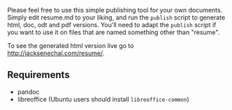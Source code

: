 Please feel free to use this simple publishing tool for your own documents. Simply edit resume.md
to your liking, and run the `publish` script to generate html, doc, odt and pdf versions. You'll 
need to adapt the `publish` script if you want to use it on files that are named something other 
than "resume".

To see the generated html version live go to http://jacksenechal.com/resume/.

Requirements
------------

- pandoc
- libreoffice (Ubuntu users should install `libreoffice-common`)

